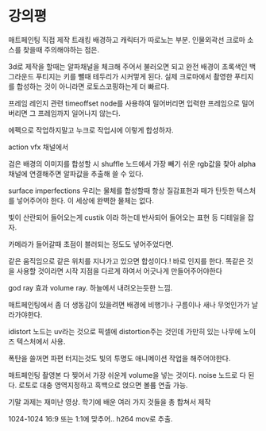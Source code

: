 # 강의평

매트페인팅 직접 제작
트래킹 배경하고 캐릭터가 따로노는 부분.
인물외곽선
크로마 소스를 찾을때 주의해야하는 점은.

3d로 제작을 할때는 알파채널을 체크해 주어서 불러오면 되고
완전 배경이 초록색인 백그라운드 푸티지는 키를 뺄때 테두리가 시커멓게 된다.
실제 크로마에서 촬영한 푸티지를 합성하는 것이 아니라면 로토스코핑하는게 더 빠르다.

프레임 레인지 관련
timeoffset node를 사용하여 밀어버리면
입력한 프레임으로 밀어버리면 그 프레임까지 일어나지 않는다.

에펙으로 작업하지말고 누크로 작업시에 이렇게 합성하자.

action vfx 채널에서 

검은 배경의 이미지를 합성할 시 shuffle 노드에서 가장 빼기 쉬운 rgb값을 찾아
alpha채널에 연결해주면 알파값을 추출해 쓸 수 있다.

surface imperfections
우리는 물체를 합성할때 항상 질감표현과 떼가 탄듯한 텍스처를 넣어주어야 한다.
이 세상에 완벽한 물체는 없다.

빛이 산란되어 들어오는게 custik 이라 하는데 반사되어 들어오는 표현 등 디테일을 잡자.

카메라가 들어갈때 초점이 블러되는 정도도 넣어주었다면.

같은 움직임으로 같은 위치를 지나가고 있으면 합성이다.! 바로 인지를 한다.
똑같은 것을 사용할 것이라면 시작 지점을 다르게 하여서 어긋나게 만들어주어야한다

god ray 효과 volume ray.
하늘에서 내려오는듯한 느낌.

매트페인팅에서 좀 더 생동감이 있을려면 배경에 비행기나 구름이나 새나 무엇인가가 날라가야한다.

idistort 노드는 uv라는 것으로 픽셀에 distortion주는 것인데 가만히 있는 나무에
노이즈 텍스처에서 사용.

폭탄을 쓸꺼면 파편 터지는것도 빛의 투명도 애니메이션 작업을 해주어야한다. 

매트페인팅 촬영본 다 찢어서 가장 쉬운게 volume을 넣는 것이다.
noise 노드로 다 된다. 로토로 대충 영역지정하고 흑백으로 얹으면 볼륨 연출 가능.

기말 과제는 재미난 영상.
학기에 배운 여러 가지 것들을 총 합쳐서 제작

1024-1024 16:9 또는 1:1에 맞추어..
h264 mov로 추출.

